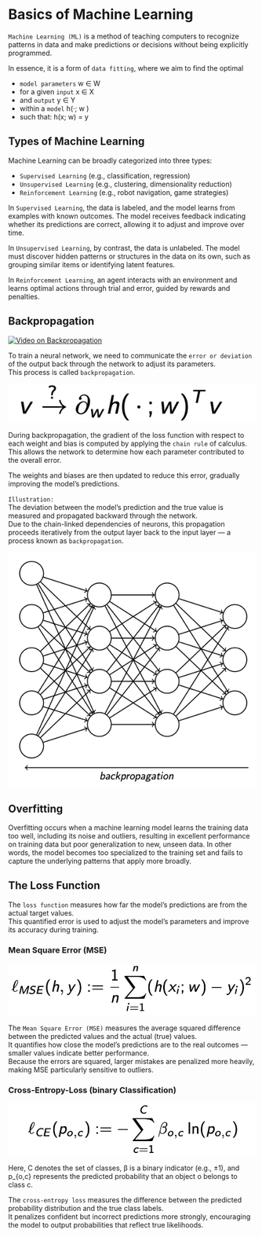 # Basics of Machine Learning

`Machine Learning (ML)` is a method of teaching computers to recognize patterns in data and make predictions or decisions without being explicitly programmed.

In essence, it is a form of `data fitting`, where we aim to find the optimal

- `model parameters` w ∈ W
- for a given `input` x ∈ X
- and `output` y ∈ Y
- within a `model` h(·; w )
- such that: h(x; w) = y

## Types of Machine Learning

Machine Learning can be broadly categorized into three types:

- `Supervised Learning` (e.g., classification, regression)
- `Unsupervised Learning` (e.g., clustering, dimensionality reduction)
- `Reinforcement Learning` (e.g., robot navigation, game strategies)

In `Supervised Learning`, the data is labeled, and the model learns from examples with known outcomes. The model receives feedback indicating whether its predictions are correct, allowing it to adjust and improve over time.

In `Unsupervised Learning`, by contrast, the data is unlabeled. The model must discover hidden patterns or structures in the data on its own, such as grouping similar items or identifying latent features.

In `Reinforcement Learning`, an agent interacts with an environment and learns optimal actions through trial and error, guided by rewards and penalties.

## Backpropagation

[![Video on Backpropagation](https://img.youtube.com/vi/Ilg3gGewQ5U/0.jpg)](https://www.youtube.com/watch?v=Ilg3gGewQ5U&list=PLZHQObOWTQDNU6R1_67000Dx_ZCJB-3pi&index=3)

To train a neural network, we need to communicate the `error or deviation` of the output back through the network to adjust its parameters.  
This process is called `backpropagation`.

![Backpropagation Formula](./images/backpropagation-formula.png)

During backpropagation, the gradient of the loss function with respect to each weight and bias is computed by applying the `chain rule` of calculus.  
This allows the network to determine how each parameter contributed to the overall error.

The weights and biases are then updated to reduce this error, gradually improving the model’s predictions.

`Illustration:`  
The deviation between the model’s prediction and the true value is measured and propagated backward through the network.  
Due to the chain-linked dependencies of neurons, this propagation proceeds iteratively from the output layer back to the input layer — a process known as `backpropagation`.

![Backpropagation](./images/backpropagation.png)

## Overfitting

Overfitting occurs when a machine learning model learns the training data too well, including its noise and outliers, resulting in excellent performance on training data but poor generalization to new, unseen data. In other words, the model becomes too specialized to the training set and fails to capture the underlying patterns that apply more broadly.

## The Loss Function

The `loss function` measures how far the model’s predictions are from the actual target values.  
This quantified error is used to adjust the model’s parameters and improve its accuracy during training.

### Mean Square Error (MSE)

![MSE](./images/loss-function-mse.png)

The `Mean Square Error (MSE)` measures the average squared difference between the predicted values and the actual (true) values.  
It quantifies how close the model’s predictions are to the real outcomes — smaller values indicate better performance.  
Because the errors are squared, larger mistakes are penalized more heavily, making MSE particularly sensitive to outliers.

### Cross-Entropy-Loss (binary Classification)

![CE](./images/loss-function-ce.png)

Here, C denotes the set of classes, β is a binary indicator (e.g., ±1), and p\_{o,c} represents the predicted probability that an object o belongs to class c.

The `cross-entropy loss` measures the difference between the predicted probability distribution and the true class labels.  
It penalizes confident but incorrect predictions more strongly, encouraging the model to output probabilities that reflect true likelihoods.
